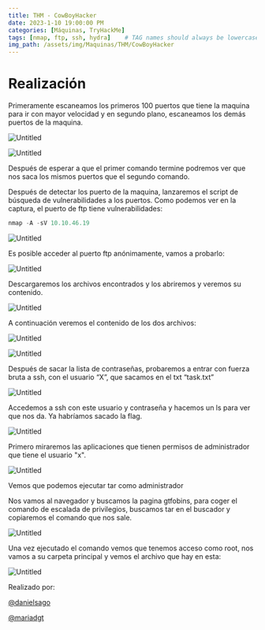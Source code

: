 ```yaml
---
title: THM - CowBoyHacker
date: 2023-1-10 19:00:00 PM
categories: [Máquinas, TryHackMe]
tags: [nmap, ftp, ssh, hydra]    # TAG names should always be lowercase
img_path: /assets/img/Maquinas/THM/CowBoyHacker
---
```


# Realización

Primeramente escaneamos los primeros 100 puertos que tiene la maquina para ir con mayor velocidad y en segundo plano, escaneamos los demás puertos de la maquina.

![Untitled](p.png)

![Untitled](p1.png)

Después de esperar a que el primer comando termine podremos ver que nos saca los mismos puertos que el segundo comando.

Después de detectar los puerto de la maquina, lanzaremos el script de búsqueda de vulnerabilidades a los puertos. Como podemos ver en la captura, el puerto de ftp tiene vulnerabilidades:

```jsx
nmap -A -sV 10.10.46.19
```

![Untitled](p2.png)

Es posible acceder al puerto ftp anónimamente, vamos a probarlo:

![Untitled](p3.png)

Descargaremos los archivos encontrados y los abriremos y veremos su contenido.

![Untitled](p4.png)

A continuación veremos el contenido de los dos archivos:

![Untitled](p5.png)

![Untitled](p6.png)

Después de sacar la lista de contraseñas, probaremos a entrar con fuerza bruta a ssh, con el usuario “X”, que sacamos en el txt “task.txt”

![Untitled](p7.png)

Accedemos a ssh con este usuario y contraseña y hacemos un ls para ver que nos da. Ya habríamos sacado la flag.

![Untitled](p8.png)

Primero miraremos las aplicaciones que tienen permisos de administrador que tiene el usuario "x".

![Untitled](p9.png)

Vemos que podemos ejecutar tar como administrador

Nos vamos al navegador y buscamos la pagina gtfobins, para coger el comando de escalada de privilegios, buscamos tar en el buscador y copiaremos el comando que nos sale.

![Untitled](p10.png)

Una vez ejecutado el comando vemos que tenemos acceso como root, nos vamos a su carpeta principal y vemos el archivo que hay en esta:

![Untitled](p11.png)

Realizado por:

[@danielsago](https://github.com/DanielSaGo)

[@mariadgt](https://github.com/mariadgt)